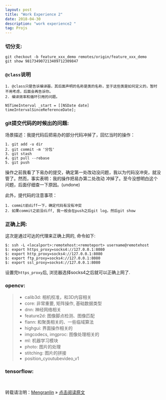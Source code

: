 ```yaml
---
layout: post
title: "Work Experience 2"
date: 2018-04-30
description: "work experience2 "
tag: Projs
---
```


### 切分支:

    git checkout -b feature_xxx_demo remotes/origin/feature_xxx_demo
    git show 981734907213409712309847

### `@class`说明

    1. @class只是告诉编译器，其后面声明的名称是类的名称，至于这些类是如何定义的，暂时不用考虑，后面会再告诉你。
    2. 编译效率和循环引用的问题。

`NSTimeInterval _start = [[NSDate date] timeIntervalSinceReferenceDate];`

### git提交代码的时候出的问题:

场景描述：我提代码后把易办的部分代码冲掉了，回忆当时的操作：

    1. git add -u dir
    2. git commit -m '分包'
    3. git stash
    4. git pull --rebase
    5. git push

操作之前我看了下易办的提交，确定第一处改动没问题，我以为代码没冲突，就没管了。然而，事实表明：我的操作把易办第二处改动
冲掉了。至今没想明白这个问题，后面仔细查一下原因。(undone)

此外，提代码的注意事项：

    1. commit前diff一下，确定代码有没有冲突
    2. 如果commit之前没diff, 我一般会在push之后git log，然后git show

### 正确上网:

这次是通过可达的代理来正确上网的, 命令如下:

    $: ssh -L <localport>:remotehost:<remoteport> username@remotehost
    $: export https_proxy=socks4://127.0.0.1:8080
    $: export http_proxy=socks4://127.0.0.1:8080
    $: export ftp_proxy=socks4://127.0.0.1:8080
    $: export ssl_proxy=socks4://127.0.0.1:8080

设置完`https_proxy`后, 浏览器选择socks4之后就可以正确上网了.

### opencv:

>* calib3d: 相机校准，和3D内容相关
>* core: 非常重要, 矩阵操作, 基础数据类型
>* dnn: 神经网络相关
>* feature2d: 图像脚点检测、图像匹配
>* flann: 和聚类相关的、一些临域算法
>* highgui: 界面操作相关的
>* imgcodecs, imgproc: 图像处理相关的
>* ml: 机器学习模块
>* photo:  图片的处理
>* stitching: 图片的拼接
>* position_cyoutubevideo_v1

### tensorflow:


<br>

转载请注明：[Mengranlin](https://lmrshare.github.io) » [点击阅读原文](https://lmrshare.github.io/2015/09/iOS9_Note/) 
